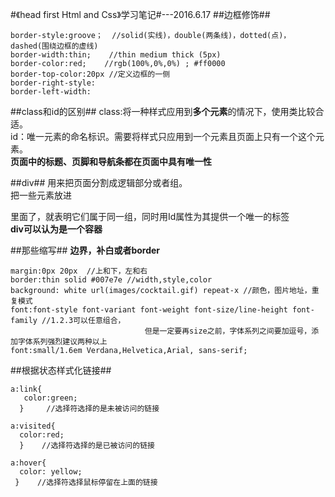 #《head first Html and Css》学习笔记#---2016.6.17
##边框修饰##

    border-style:groove；  //solid(实线)，double(两条线)，dotted(点)，dashed(围绕边框的虚线)
    border-width:thin;    //thin medium thick (5px)
    border-color:red;    //rgb(100%,0%,0%) ; #ff0000
    border-top-color:20px //定义边框的一侧
    border-right-style:
    border-left-width:

##class和id的区别##
class:将一种样式应用到**多个元素**的情况下，使用类比较合适。  
id：唯一元素的命名标识。需要将样式只应用到一个元素且页面上只有一个这个元素。  
   **页面中的标题、页脚和导航条都在页面中具有唯一性**  

##div##
  用来把页面分割成逻辑部分或者组。  
  把一些元素放进<div>里面了，就表明它们属于同一组，同时用Id属性为其提供一个唯一的标签  
  **div可以认为是一个容器**

##那些缩写##
  **边界，补白或者border**

    margin:0px 20px  //上和下，左和右
    border:thin solid #007e7e //width,style,color
    background: white url(images/cocktail.gif) repeat-x //颜色，图片地址，重复模式
    font:font-style font-variant font-weight font-size/line-height font-family //1.2.3可以任意组合，  
                                  但是一定要再size之前，字体系列之间要加逗号，添加字体系列强烈建议两种以上  
    font:small/1.6em Verdana,Helvetica,Arial, sans-serif;

##根据状态样式化链接##

    a:link{
       color:green;
      }     //选择符选择的是未被访问的链接

    a:visited{
      color:red;
      }    //选择符选择的是已被访问的链接

    a:hover{
      color: yellow;
     }    //选择符选择鼠标停留在上面的链接





